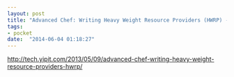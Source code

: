 ```yaml
---
layout: post
title: "Advanced Chef: Writing Heavy Weight Resource Providers (HWRP) - Yipit Django Blog"
tags:
- pocket
date:  "2014-06-04 01:18:27"
---
```


http://tech.yipit.com/2013/05/09/advanced-chef-writing-heavy-weight-resource-providers-hwrp/

